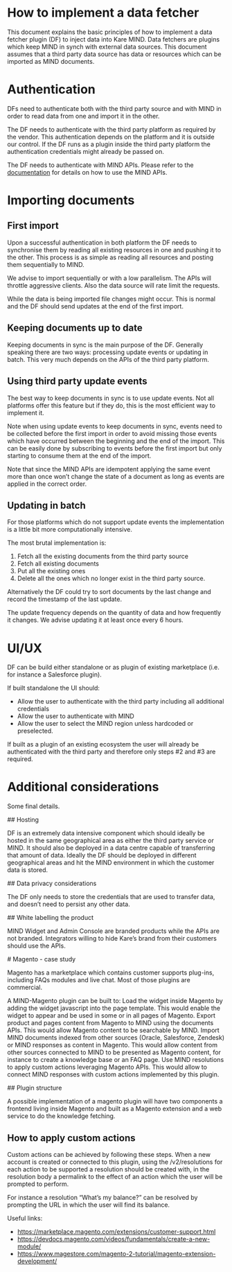 # How to implement a data fetcher

This document explains the basic principles of how to implement a data fetcher
plugin (DF) to inject data into Kare MIND. Data fetchers are plugins which keep
MIND in synch with external data sources.
This document assumes that a third party data source has data or resources
which can be imported as MIND documents.

# Authentication

DFs need to authenticate both with the third party source and with MIND in
order to read data from one and import it in the other.

The DF needs to authenticate with the third party platform as required by the
vendor. This authentication depends on the platform and it is outside our
control. If the DF runs as a plugin inside the third party platform the
authentication credentials might already be passed on.

The DF needs to authenticate with MIND APIs.
Please refer to the [documentation](http://gluru-docs.s3-website-eu-west-1.amazonaws.com/public/)
for details on how to use the MIND APIs.

# Importing documents

## First import

Upon a successful authentication in both platform the DF needs to synchronise
them by reading all existing resources in one and pushing it to the other.
This process is as simple as reading all resources and posting them
sequentially to MIND.

We advise to import sequentially or with a low parallelism. The APIs will
throttle aggressive clients. Also the data source will rate limit the requests.

While the data is being imported file changes might occur. This is normal and
the DF should send updates at the end of the first import.

## Keeping documents up to date

Keeping documents in sync is the main purpose of the DF. Generally speaking
there are two ways: processing update events or updating in batch. This very
much depends on the APIs of the third party platform.

## Using third party update events

The best way to keep documents in sync is to use update events. Not all
platforms offer this feature but if they do, this is the most efficient way
to implement it.

Note when using update events to keep documents in sync, events need to be
collected before the first import in order to avoid missing those events which
have occurred between the beginning and the end of the import. This can be
easily done by subscribing to events before the first import but only starting
to consume them at the end of the import.

Note that since the MIND APIs are idempotent applying the same event more than
once won’t change the state of a document as long as events are applied in the
correct order.

## Updating in batch

For those platforms which do not support update events the implementation is a
little bit more computationally intensive.

The most brutal implementation is:
 1. Fetch all the existing documents from the third party source
 2. Fetch all existing documents
 3. Put all the existing ones
 4.  Delete all the ones which no longer exist in the third party source.

Alternatively the DF could try to sort documents by the last change and record
the timestamp of the last update.

The update frequency depends on the quantity of data and how frequently it
changes. We advise updating it at least once every 6 hours.

# UI/UX

DF can be build either standalone or as plugin of existing marketplace
(i.e. for instance a Salesforce plugin).

If built standalone the UI should:
 *  Allow the user to authenticate with the third party including all additional credentials
 *  Allow the user to authenticate with MIND
 *  Allow the user to select the MIND region unless hardcoded or preselected.

If built as a plugin of an existing ecosystem the user will already be
authenticated with the third party and therefore only steps #2 and #3 are required.

# Additional considerations

Some final details.

## Hosting

DF is an extremely data intensive component which should ideally be hosted in
the same geographical area as either the third party service or MIND. It should
also be deployed in a data centre capable of transferring that amount of data.
Ideally the DF should be deployed in different geographical areas and hit the
MIND environment in which the customer data is stored.

## Data privacy considerations

The DF only needs to store the credentials that are used to transfer data, and
doesn’t need to persist any other data.

## White labelling the product

MIND Widget and Admin Console are branded products while the APIs are not
branded. Integrators willing to hide Kare’s brand from their customers should
use the APIs.

# Magento - case study

Magento has a marketplace which contains customer supports plug-ins,
including FAQs modules and live chat. Most of those plugins are commercial.

A MIND-Magento plugin can be built to:
Load the widget inside Magento by adding the widget javascript into the page
template. This would enable the widget to appear and be used in some or in all
pages of Magento.
Export product and pages content from Magento to MIND using the documents APIs.
This would allow Magento content to be searchable by MIND.
Import MIND documents indexed from other sources (Oracle, Salesforce, Zendesk)
or MIND responses as content in Magento. This would allow content from other
sources connected to MIND to be presented as Magento content, for instance to
create a knowledge base or an FAQ page.
Use MIND resolutions to apply custom actions leveraging Magento APIs.
This would allow to connect MIND responses with custom actions implemented by
this plugin.

## Plugin structure

A possible implementation of a magento plugin will have two components a
frontend living inside Magento and built as a Magento extension and a web
service to do the knowledge fetching.

## How to apply custom actions

Custom actions can be achieved by following these steps. When a new account is
created or connected to this plugin, using the /v2/resolutions for each action
to be supported a resolution should be created with, in the resolution body a
permalink to the effect of an action which the user will be prompted to perform.

For instance a resolution “What’s my balance?” can be resolved by prompting the
URL in which the user will find its balance.

Useful links:
 *  https://marketplace.magento.com/extensions/customer-support.html
 *  https://devdocs.magento.com/videos/fundamentals/create-a-new-module/
 *  https://www.magestore.com/magento-2-tutorial/magento-extension-development/
